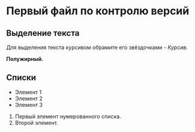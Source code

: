 # Первый файл по контролю версий

## Выделение текста

Для выделения текста курсивом обрамите его звёздочками - 
*Курсив.*

**Полужирный.**

## Списки

* Элемент 1
* Элемент 2
* Элемент 3

1. Первый элемент нумерованного списка.
2. Второй элемент. 
